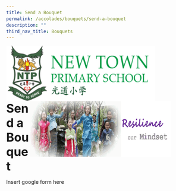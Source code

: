```yaml
---
title: Send a Bouquet
permalink: /accolades/bouquets/send-a-bouquet
description: ""
third_nav_title: Bouquets
---
```

<img src="/images/logosub.png" style="width:400px;height:150px;margin-left:0px;" align = "left">

<img src="/images/Header%20GIF.gif" style="width:380px;height:150px;margin-right:60px;" align = "right">
<br><br><br><br><br><br>

**<font size=6>Send a Bouquet</font>**


Insert google form here